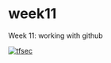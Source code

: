 # week11
Week 11: working with github

[![tfsec](https://github.com/clairolzamcs/week11/actions/workflows/tfsec.yml/badge.svg?branch=dev)](https://github.com/clairolzamcs/week11/actions/workflows/tfsec.yml)
